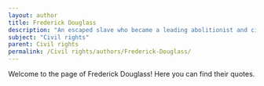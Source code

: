 ```yaml
---
layout: author
title: Frederick Douglass
description: "An escaped slave who became a leading abolitionist and civil rights advocate in the 19th century, Douglass was renowned for his powerful speeches and writings that condemned slavery and championed equal rights for all."
subject: "Civil rights"
parent: Civil rights
permalink: /Civil rights/authors/Frederick-Douglass/
---
```


Welcome to the page of Frederick Douglass! Here you can find their quotes.
